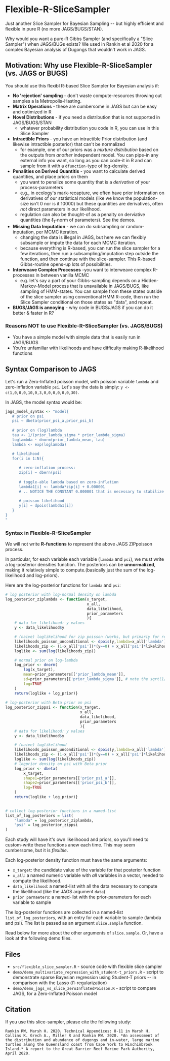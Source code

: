 # Flexible-R-SliceSampler

Just another Slice Sampler for Bayesian Sampling -- but highly efficient and flexible in pure R (no more JAGS/BUGS/STAN). 

Why would you want a pure-R Gibbs Sampler (and specifically a "Slice Sampler") when JAGS/BUGs exists? We used in Rankin et al 2020 for a complex Bayesian analysis of Dugongs that wouldn't work in JAGS. 

## Motivation: Why use Flexible-R-SliceSampler (vs. JAGS or BUGS)
You should use this flexibl R-based Slice Sampler for Bayesian analysis if:
- **No 'rejection' sampling** - don't waste compute-resources throwing out samples a la Metropolis-Hasting.
- **Matrix Operations** - these are cumbersome in JAGS but can be easy and optimized in R  
- **Novel Distributions** - if you need a distribution that is not supported in JAGS/BUGS/STAN  
    - whatever probability distribution you code in R, you can use in this Slice Sampler
- **Intractible Priors** - you have an intractible Prior distribution (and likewise intractible posterior) that can't be normalized  
    - for example, one of our priors was a _mixture distribution_ based on the outputs from  *another* independent model. You can pipe-in any external info you want, so long as you can code-it in R and can sample from it with a `dfunction`-type of log-density.
- **Penalities on Derived Quantitis** - you want to calculate derived quantities, and place priors on them
    - you want to penalize some quantity that is a *derivative* of your process-parameters
	- e.g., in ecology's mark-recapture, we often have prior information on derivatives of our statistical models (like we know the population-size isn't 0 nor is it 10000) but these quantities are derivatives, often *not* direct parameters in our likelihood.
	- regulation can also be thought-of as a penalty on derviative quantities (the $\ell_1$-norm of parameters). See the demos.
- **Missing Data Imputation** - we can do subsampling or random-inputation, per MCMC iteration.  
    - changing the data is illegal in JAGS, but here we can flexibly subsample or impute the data for each MCMC iteration.  
	- because everything is R-based, you can run the slice sampler for a few iterations, then run a subsampling/imputation step outside the function, and then continue with the slice-sampler. This R-based Gibbs-routine opens-up lots of possibilities.
- **Interweave Complex Processes** -you want to interweave complex R-processes in between vanilla MCMC  
    - e.g. let's say a part of your Gibbs-sampling depends on a Hidden-Markov-Model process that is unavailable in JAGS/BUGS, like sampling of HMM-states. You can sample from these states outside of the slice sampler using conventional HMM R-code, then run the Slice Sampler conditional on those states as "data", and repeat.
- **BUGS/JAGS is annoying** - why code in BUGS/JAGS if you can do it better & faster in R?

### Reasons NOT to use Flexible-R-SliceSampler (vs. JAGS/BUGS)
- You have a simple model with simple data that is easily run in JAGS/BUGS
- You're unfamiliar with likelihoods and have difficulty making R-likelihood functions

## Syntax Comparison to JAGS

Let's run a Zero-Inflated poisson model, with poisson variable `lambda` and zero-inflation variable `psi`. Let's say the data is simply: `y <- c(1,0,0,0,10,0,3,0,0,0,0,0,0,30)`. 

In JAGS, the model syntax would be:

```R
jags_model_syntax <- "model{
   # prior on psi
   psi ~ dbeta(prior_psi_a,prior_psi_b)
   
   # prior on (log)lambda
   tau <- 1/(prior_lambda_sigma * prior_lambda_sigma)
   loglambda ~ dnorm(prior_lambda_mean, tau)
   lambda <- exp(loglambda)

   # likelihood
   for(i in 1:N){
      
      # zero-inflation process:
      zip[i] ~ dbern(psi)
      
      # toggle-able lambda based on zero-inflation
      lambda1[i] <- lambda*zip[i] + 0.000001 
      # .. NOTICE THE CONSTANT 0.000001 that is necessary to stabilize the ZIPpoisson!
      
      # poisson likelihood
      y[i] ~ dpois(lambda1[i])
   }
}
"
```

### Syntax in Flexible-R-SliceSampler

We will not write **R-functions** to represent the above JAGS ZIPpoisson process.

In particular, for each variable each variable (`lambda` and `psi`), we must write a log-posterior densities function. The posteriors can be **unnormalized**, making it relatively simple to compute.(basically just the sum of the log-likelihood and log-priors).

Here are the log-posterior functions for `lambda` and `psi`:

```R
# log posterior with log-normal density on lambda
log_posterior_ziplambda <- function(x_target,
                                    x_all,
                                    data_likelihood,
                                    prior_parameters
                                    ){
    # data for likelihood: y values
    y <- data_likelihood$y

    # (naive) loglikelihood for zip poisson (works, but primariy for readability
    likelihoods_poisson_unconditional <- dpois(y,lambda=x_all['lambda'],log=FALSE)
    likelihoods_zip <- (1-x_all['psi'])*(y==0) + x_all['psi']*likelihoods_poisson_unconditional
    loglike <- sum(log(likelihoods_zip))

    # normal prior on log-lambda
    log_prior <- dnorm(
        log(x_target),
        mean=prior_parameters[['prior_lambda_mean']],
        sd=prior_parameters[['prior_lambda_sigma']], # note the sqrt(1/tau) for JAGS-compatibility,
        log=TRUE
    )
    return(loglike + log_prior)}
	
# log-posterior with Beta prior on psi
log_posterior_zippsi <- function(x_target,
                                 x_all,
                                 data_likelihood,
                                 prior_parameters
                                 ){
    # data for likelihood: y values
    y <- data_likelihood$y

    # (naive) loglikelihood
    likelihoods_poisson_unconditional <- dpois(y,lambda=x_all['lambda'],log=FALSE)
    likelihoods_zip <- (1-x_all['psi'])*(y==0) + x_all['psi']*likelihoods_poisson_unconditional
    loglike <- sum(log(likelihoods_zip))
    # logprior density on psi with Beta prior
    log_prior <- dbeta(
        x_target,
        shape1=prior_parameters[['prior_psi_a']],
        shape2=prior_parameters[['prior_psi_b']],        
        log=TRUE
    )
    return(loglike + log_prior)}
	

# collect log-posterior functions in a named-list
list_of_log_posteriors = list(
    "lambda" = log_posterior_ziplambda,
	"psi" = log_posterior_zippsi
)	
```
Each study will have it's own likelihoood and priors, so you'll need to custom-write these functions anew each time. This may seem cumbersome, but it is *flexible*.

Each log-posterior density function must have the same arguments:
- `x_target`: the candidate value of the variable for that posterior function
- `x_all`: a named numeric variable with _all_ variables in a vector, needed to compute the likelihood.
- `data_likelihood`: a named-list with all the data necessary to compute the likellihood (like the  JAGS argument `data`)
- `prior parmaeters`: a named-list with the prior-parameters for each variable to sample


The log-posterior functions are collected in a named-list `list_of_log_posteriors`, with an entry for each variable to sample (lambda and psi). The list is passed as an argument `slice.sample` function. 

Read below for more about the other arguments of `slice.sample`. Or, have a look at the following demo files.



## Files

- `src/flexible_slice_sampler.R` - source code with flexible slice sampler
- `demo/demo_multivariate_regression_with_student-t_priors.R` - script to demonstrate sparse Bayesian regression using Student-T priors -- in comparison with the Lasso (l1-regularization)
- `demo/demo_jags_vs_slice_zeroInflatedPoisson.R` - script to compare JAGS, for a Zero-Inflated Poisson model


## Citation

If you use this slice-sampler, please cite the following study:

```
Rankin RW, Marsh H. 2020. Technical Appendices: 8-11 in Marsh H, Collins K. Grech A., Miller R and Rankin RW. 2020. *An assessment of the distribution and abundance of dugongs and in-water, large marine turtles along the Queensland coast from Cape York to Hinchinbrook Island.* A report to the Great Barrier Reef Marine Park Authority, April 2020.
```
